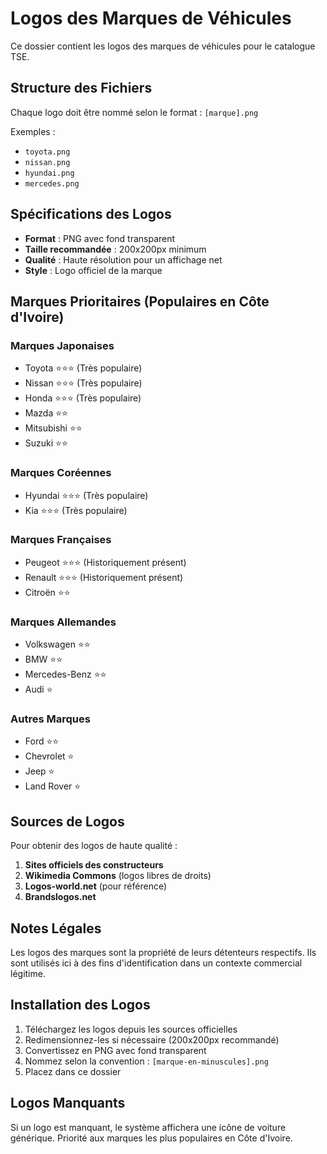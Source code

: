 # Logos des Marques de Véhicules

Ce dossier contient les logos des marques de véhicules pour le catalogue TSE.

## Structure des Fichiers

Chaque logo doit être nommé selon le format : `[marque].png`

Exemples :
- `toyota.png`
- `nissan.png`
- `hyundai.png`
- `mercedes.png`

## Spécifications des Logos

- **Format** : PNG avec fond transparent
- **Taille recommandée** : 200x200px minimum
- **Qualité** : Haute résolution pour un affichage net
- **Style** : Logo officiel de la marque

## Marques Prioritaires (Populaires en Côte d'Ivoire)

### Marques Japonaises
- Toyota ⭐⭐⭐ (Très populaire)
- Nissan ⭐⭐⭐ (Très populaire)
- Honda ⭐⭐⭐ (Très populaire)
- Mazda ⭐⭐
- Mitsubishi ⭐⭐
- Suzuki ⭐⭐

### Marques Coréennes
- Hyundai ⭐⭐⭐ (Très populaire)
- Kia ⭐⭐⭐ (Très populaire)

### Marques Françaises
- Peugeot ⭐⭐⭐ (Historiquement présent)
- Renault ⭐⭐⭐ (Historiquement présent)
- Citroën ⭐⭐

### Marques Allemandes
- Volkswagen ⭐⭐
- BMW ⭐⭐
- Mercedes-Benz ⭐⭐
- Audi ⭐

### Autres Marques
- Ford ⭐⭐
- Chevrolet ⭐
- Jeep ⭐
- Land Rover ⭐

## Sources de Logos

Pour obtenir des logos de haute qualité :

1. **Sites officiels des constructeurs**
2. **Wikimedia Commons** (logos libres de droits)
3. **Logos-world.net** (pour référence)
4. **Brandslogos.net**

## Notes Légales

Les logos des marques sont la propriété de leurs détenteurs respectifs. 
Ils sont utilisés ici à des fins d'identification dans un contexte commercial légitime.

## Installation des Logos

1. Téléchargez les logos depuis les sources officielles
2. Redimensionnez-les si nécessaire (200x200px recommandé)
3. Convertissez en PNG avec fond transparent
4. Nommez selon la convention : `[marque-en-minuscules].png`
5. Placez dans ce dossier

## Logos Manquants

Si un logo est manquant, le système affichera une icône de voiture générique.
Priorité aux marques les plus populaires en Côte d'Ivoire.
